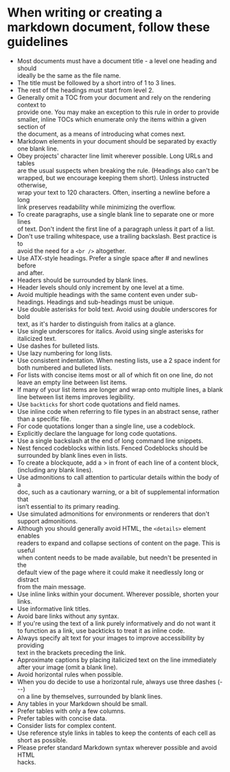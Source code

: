 # When writing or creating a markdown document, follow these guidelines

- Most documents must have a document title - a level one heading and should\
  ideally be the same as the file name.
- The title must be followed by a short intro of 1 to 3 lines.
- The rest of the headings must start from level 2.
- Generally omit a TOC from your document and rely on the rendering context to\
  provide one. You may make an exception to this rule in order to provide\
  smaller, inline TOCs which enumerate only the items within a given section of\
  the document, as a means of introducing what comes next.
- Markdown elements in your document should be separated by exactly one blank line.
- Obey projects' character line limit wherever possible. Long URLs and tables\
  are the usual suspects when breaking the rule. (Headings also can't be\
  wrapped, but we encourage keeping them short). Unless instructed otherwise,\
  wrap your text to 120 characters. Often, inserting a newline before a long\
  link preserves readability while minimizing the overflow.
- To create paragraphs, use a single blank line to separate one or more lines\
  of text. Don't indent the first line of a paragraph unless it part of a list.
- Don't use trailing whitespace, use a trailing backslash. Best practice is to\
  avoid the need for a `<br />` altogether.
- Use ATX-style headings. Prefer a single space after # and newlines before\
  and after.
- Headers should be surrounded by blank lines.
- Header levels should only increment by one level at a time.
- Avoid multiple headings with the same content even under sub-headings. Headings and sub-headings must be unique.
- Use double asterisks for bold text. Avoid using double underscores for bold\
  text, as it's harder to distinguish from italics at a glance.
- Use single underscores for italics. Avoid using single asterisks for\
  italicized text.
- Use dashes for bulleted lists.
- Use lazy numbering for long lists.
- Use consistent indentation. When nesting lists, use a 2 space indent for\
  both numbered and bulleted lists.
- For lists with concise items most or all of which fit on one line, do not\
  leave an empty line between list items.
- If many of your list items are longer and wrap onto multiple lines, a blank\
  line between list items improves legibility.
- Use `backticks` for short code quotations and field names.
- Use inline code when referring to file types in an abstract sense, rather \
  than a specific file.
- For code quotations longer than a single line, use a codeblock.
- Explicitly declare the language for long code quotations.
- Use a single backslash at the end of long command line snippets.
- Nest fenced codeblocks within lists. Fenced Codeblocks should be surrounded by blank lines even in lists.
- To create a blockquote, add a > in front of each line of a content block,\
  (including any blank lines).
- Use admonitions to call attention to particular details within the body of a\
  doc, such as a cautionary warning, or a bit of supplemental information that\
  isn’t essential to its primary reading.
- Use simulated admonitions for environments or renderers that don't support admonitions.
- Although you should generally avoid HTML, the `<details>` element enables \
  readers to expand and collapse sections of content on the page. This is useful\
  when content needs to be made available, but needn't be presented in the\
  default view of the page where it could make it needlessly long or distract\
  from the main message.
- Use inline links within your document. Wherever possible, shorten your links.
- Use informative link titles.
- Avoid bare links without any syntax.
- If you're using the text of a link purely informatively and do not want it\
  to function as a link, use backticks to treat it as inline code.
- Always specify alt text for your images to improve accessibility by providing\
  text in the brackets preceding the link.
- Approximate captions by placing italicized text on the line immediately\
  after your image (omit a blank line).
- Avoid horizontal rules when possible.
- When you do decide to use a horizontal rule, always use three dashes (---)\
  on a line by themselves, surrounded by blank lines.
- Any tables in your Markdown should be small.
- Prefer tables with only a few columns.
- Prefer tables with concise data.
- Consider lists for complex content.
- Use reference style links in tables to keep the contents of each cell as\
  short as possible.
- Please prefer standard Markdown syntax wherever possible and avoid HTML\
  hacks.

